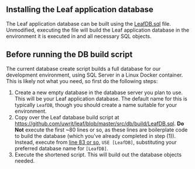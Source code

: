 ## Installing the Leaf application database
The Leaf application database can be built using the [LeafDB.sql](https://github.com/uwrit/leaf/blob/master/src/db/build/LeafDB.sql) file. Unmodified, executing the file will build the Leaf application database in the environment it is executed in and all necessary SQL objects.

## Before running the DB build script
The current database create script builds a full database for our development environment, using SQL Server in a Linux Docker container. This is likely not what you need, so first do the following steps:

1) Create a new empty database in the database server you plan to use. This will be your Leaf application database. The default name for this is typically `LeafDB`, though you should create a name suitable for your environment.
2) Copy over the Leaf database build script at https://github.com/uwrit/leaf/blob/master/src/db/build/LeafDB.sql. **Do Not** execute the first ~80 lines or so, as these lines are boilerplate code to build the database (which you've already completed in step (1)). Instead, execute from [line 83 or so](https://github.com/uwrit/leaf/blob/master/src/db/build/LeafDB.sql#L83), `USE [LeafDB]`, substituting your preferred database name for `[LeafDB]`.
3) Execute the shortened script. This will build out the database objects needed.